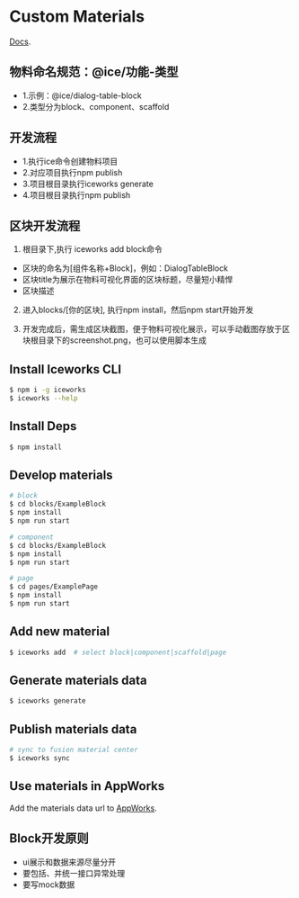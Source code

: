 # Custom Materials

[Docs](https://appworks.site/materials/about.html).

## 物料命名规范：@ice/功能-类型 
- 1.示例：@ice/dialog-table-block
- 2.类型分为block、component、scaffold

## 开发流程
- 1.执行ice命令创建物料项目
- 2.对应项目执行npm publish
- 3.项目根目录执行iceworks generate
- 4.项目根目录执行npm publish

## 区块开发流程

1. 根目录下,执行 iceworks add block命令
  - 区块的命名为[组件名称+Block]，例如：DialogTableBlock
  - 区块title为展示在物料可视化界面的区块标题，尽量短小精悍
  - 区块描述
2. 进入blocks/[你的区块], 执行npm install，然后npm start开始开发

3. 开发完成后，需生成区块截图，便于物料可视化展示，可以手动截图存放于区块根目录下的screenshot.png，也可以使用脚本生成

## Install Iceworks CLI

```bash
$ npm i -g iceworks
$ iceworks --help
```

## Install Deps

```bash
$ npm install
```

## Develop materials

```bash
# block
$ cd blocks/ExampleBlock
$ npm install
$ npm run start

# component
$ cd blocks/ExampleBlock
$ npm install
$ npm run start

# page
$ cd pages/ExamplePage
$ npm install
$ npm run start
```

## Add new material

```bash
$ iceworks add  # select block|component|scaffold|page
```

## Generate materials data

```bash
$ iceworks generate
```

## Publish materials data

```bash
# sync to fusion material center
$ iceworks sync
```

## Use materials in AppWorks

Add the materials data url to [AppWorks](https://appworks.site/pack/basic/materials.html#%E8%87%AA%E5%AE%9A%E4%B9%89%E7%89%A9%E6%96%99%E6%BA%90).


## Block开发原则
* ui展示和数据来源尽量分开
* 要包括、并统一接口异常处理
* 要写mock数据

